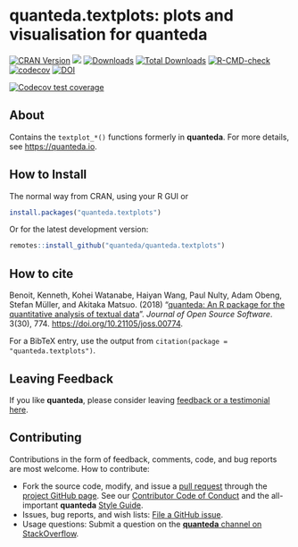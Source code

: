 
# quanteda.textplots: plots and visualisation for quanteda

<!-- badges: start -->

[![CRAN
Version](https://www.r-pkg.org/badges/version/quanteda.textplots)](https://CRAN.R-project.org/package=quanteda.textplots)
[![](https://img.shields.io/badge/devel%20version-0.94.4-royalblue.svg)](https://github.com/quanteda/quanteda.textplots)
[![Downloads](https://cranlogs.r-pkg.org/badges/quanteda.textplots)](https://CRAN.R-project.org/package=quanteda.textplots)
[![Total
Downloads](https://cranlogs.r-pkg.org/badges/grand-total/quanteda.textplots?color=orange)](https://CRAN.R-project.org/package=quanteda.textplots)
[![R-CMD-check](https://github.com/quanteda/quanteda.textplots/actions/workflows/R-CMD-check.yaml/badge.svg)](https://github.com/quanteda/quanteda.textplots/actions/workflows/R-CMD-check.yaml)
[![codecov](https://codecov.io/gh/quanteda/quanteda.textplots/branch/master/graph/badge.svg)](https://app.codecov.io/gh/quanteda/quanteda.textplots)
[![DOI](http://joss.theoj.org/papers/10.21105/joss.00774/status.svg)](https://doi.org/10.21105/joss.00774)

[![Codecov test
coverage](https://codecov.io/gh/quanteda/quanteda.textplots/branch/master/graph/badge.svg)](https://app.codecov.io/gh/quanteda/quanteda.textplots?branch=master)
<!-- badges: end -->

## About

Contains the `textplot_*()` functions formerly in **quanteda**. For more
details, see <https://quanteda.io>.

## How to Install

The normal way from CRAN, using your R GUI or

``` r
install.packages("quanteda.textplots") 
```

Or for the latest development version:

``` r
remotes::install_github("quanteda/quanteda.textplots") 
```

## How to cite

Benoit, Kenneth, Kohei Watanabe, Haiyan Wang, Paul Nulty, Adam Obeng,
Stefan Müller, and Akitaka Matsuo. (2018) “[quanteda: An R package for
the quantitative analysis of textual
data](https://www.theoj.org/joss-papers/joss.00774/10.21105.joss.00774.pdf)”.
*Journal of Open Source Software*. 3(30), 774.
<https://doi.org/10.21105/joss.00774>.

For a BibTeX entry, use the output from
`citation(package = "quanteda.textplots")`.

## Leaving Feedback

If you like **quanteda**, please consider leaving [feedback or a
testimonial here](https://github.com/quanteda/quanteda/issues/461).

## Contributing

Contributions in the form of feedback, comments, code, and bug reports
are most welcome. How to contribute:

- Fork the source code, modify, and issue a [pull
  request](https://help.github.com/articles/creating-a-pull-request-from-a-fork/)
  through the [project GitHub
  page](https://github.com/quanteda/quanteda.textplots). See our
  [Contributor Code of
  Conduct](https://github.com/quanteda/quanteda/blob/master/CONDUCT.md)
  and the all-important **quanteda** [Style
  Guide](https://github.com/quanteda/quanteda/wiki/Style-guide).
- Issues, bug reports, and wish lists: [File a GitHub
  issue](https://github.com/quanteda/quanteda.textplots/issues).
- Usage questions: Submit a question on the [**quanteda** channel on
  StackOverflow](https://stackoverflow.com/questions/tagged/quanteda).
